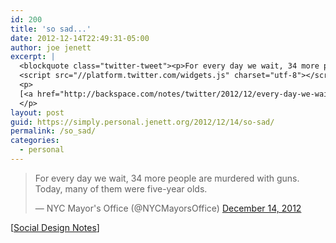 ```yaml
---
id: 200
title: 'so sad...'
date: 2012-12-14T22:49:31-05:00
author: joe jenett
excerpt: |
  <blockquote class="twitter-tweet"><p>For every day we wait, 34 more people are murdered with guns. Today, many of them were five-year olds.</p>&mdash; NYC Mayor's Office (@NYCMayorsOffice) <a href="https://twitter.com/NYCMayorsOffice/status/279694412613820417" data-datetime="2012-12-14T21:08:39+00:00">December 14, 2012</a></blockquote>
  <script src="//platform.twitter.com/widgets.js" charset="utf-8"></script>
  <p>
  [<a href="http://backspace.com/notes/twitter/2012/12/every-day-we-wait-34-more-people-are-murdered-with-guns.php">Social Design Notes</a>]
  </p>
layout: post
guid: https://simply.personal.jenett.org/2012/12/14/so-sad/
permalink: /so_sad/
categories:
  - personal
---
```

<blockquote class="twitter-tweet"><p>For every day we wait, 34 more people are murdered with guns. Today, many of them were five-year olds.</p>&mdash; NYC Mayor's Office (@NYCMayorsOffice) <a href="https://twitter.com/NYCMayorsOffice/status/279694412613820417" data-datetime="2012-12-14T21:08:39+00:00">December 14, 2012</a></blockquote>
<script src="//platform.twitter.com/widgets.js" charset="utf-8"></script>
<p>
[<a href="http://backspace.com/notes/twitter/2012/12/every-day-we-wait-34-more-people-are-murdered-with-guns.php">Social Design Notes</a>]
</p>